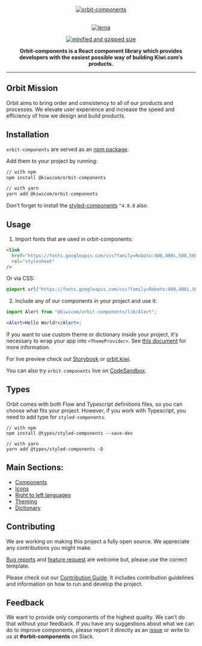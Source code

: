 <div align="center">
  <a href="https://orbit.kiwi" target="_blank">
    <img alt="orbit-components" src="https://images.kiwi.com/common/orbit-logo-full.png" srcset="https://images.kiwi.com/common/orbit-logo-full@2x.png 2x" />
  </a>
</div>

<br />

<div align="center">

[![lerna](https://img.shields.io/badge/maintained%20with-lerna-cc00ff.svg)](https://lerna.js.org/)

[![minified and gzipped size](https://img.shields.io/bundlephobia/minzip/@kiwicom/orbit-components@latest)](https://bundlephobia.com/package/@kiwicom/orbit-components)

<strong>Orbit-components is a React component library which provides developers with the easiest possible way of building Kiwi.com’s products.</strong>

</div>

---

## Orbit Mission

Orbit aims to bring order and consistency to all of our products and processes. We elevate user experience and increase the speed and efficiency of how we design and build products.

## Installation

`orbit-components` are served as an [npm package](https://www.npmjs.com/package/@kiwicom/orbit-components).

Add them to your project by running:

```bash
// with npm
npm install @kiwicom/orbit-components

// with yarn
yarn add @kiwicom/orbit-components
```

Don't forget to install the [styled-components](https://github.com/styled-components/styled-components/) `^4.0.0` also.

## Usage

1. Import fonts that are used in orbit-components:

```html
<link
  href="https://fonts.googleapis.com/css?family=Roboto:400,400i,500,500i,700"
  rel="stylesheet"
/>
```

Or via CSS:

```css
@import url("https://fonts.googleapis.com/css?family=Roboto:400,400i,500,500i,700");
```

2. Include any of our components in your project and use it:

```jsx
import Alert from "@kiwicom/orbit-components/lib/Alert";

<Alert>Hello World!</Alert>;
```

If you want to use custom theme or dictionary inside your project, it's necessary to wrap your app into `<ThemeProvider>`. See [this document](https://github.com/kiwicom/orbit/tree/master/packages/orbit-components/src/ThemeProvider/README.md) for more information.

For live preview check out [Storybook](https://kiwicom.github.io/orbit/) or [orbit.kiwi](https://orbit.kiwi).

You can also try `orbit-components` live on [CodeSandbox](https://codesandbox.io/s/github/designkiwicom/orbit-sandbox).

## Types

Orbit comes with both Flow and Typescript definitions files, so you can choose what fits your project. However, if you work with Typescript, you need to add type for `styled-components`.

```
// with npm
npm install @types/styled-components --save-dev

// with yarn
yarn add @types/styled-components -D
```

## Main Sections:

- [Components](https://github.com/kiwicom/orbit/tree/master/packages/orbit-components/src/)
- [Icons](https://github.com/kiwicom/orbit/tree/master/packages/orbit-components/src/Icon/README.md)
- [Right to left languages](https://github.com/kiwicom/orbit/tree/master/packages/orbit-components/src/utils/rtl/README.md)
- [Theming](https://github.com/kiwicom/orbit/blob/master/.github/theming.md)
- [Dictionary](https://github.com/kiwicom/orbit/blob/master/docs/src/documentation/05-development/01-guides/02-dictionary.mdx)

## Contributing

We are working on making this project a fully open source. We appreciate any contributions you might make.

[Bug reports](https://github.com/kiwicom/orbit/issues/new?template=bug_report.md) and [feature request](https://github.com/kiwicom/orbit/issues/new?template=feature_request.md) are welcome but, please use the correct template.

Please check out our [Contribution Guide](https://github.com/kiwicom/orbit/tree/master/.github/contribution/README.md). It includes contribution guidelines and information on how to run and develop the project.

## Feedback

We want to provide only components of the highest quality. We can’t do that without your feedback. If you have any suggestions about what we can do to improve components, please report it directly as an [issue](https://github.com/kiwicom/orbit/issues/new/choose) or write to us at **#orbit-components** on Slack.
